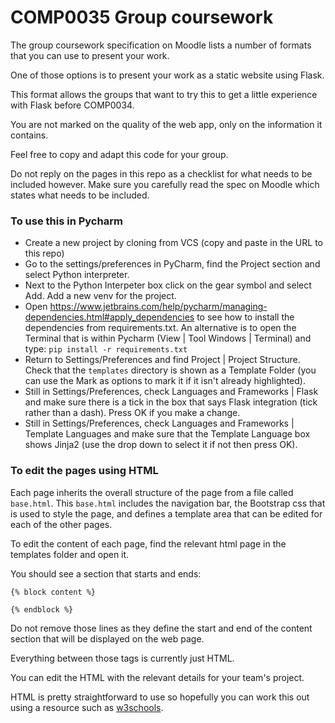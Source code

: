 # COMP0035 Group coursework

The group coursework specification on Moodle lists a number of formats that you can use to present your work.

One of those options is to present your work as a static website using Flask.

This format allows the groups that want to try this to get a little experience with Flask before COMP0034.

You are not marked on the quality of the web app, only on the information it contains.

Feel free to copy and adapt this code for your group.

Do not reply on the pages in this repo as a checklist for what needs to be included however. Make sure you carefully read the spec on Moodle which states what needs to be included.

### To use this in Pycharm
- Create a new project by cloning from VCS (copy and paste in the URL to this repo)
- Go to the settings/preferences in PyCharm, find the Project section and select Python interpreter. 
- Next to the Python Interpeter box click on the gear symbol and select Add. Add a new venv for the project.
- Open https://www.jetbrains.com/help/pycharm/managing-dependencies.html#apply_dependencies to see how to install the dependencies from requirements.txt. An alternative is to open the Terminal that is within Pycharm (View | Tool Windows | Terminal) and type: `pip install -r requirements.txt`
- Return to Settings/Preferences and find Project | Project Structure. Check that the `templates` directory is shown as a Template Folder (you can use the Mark as options to mark it if it isn't already highlighted).
- Still in Settings/Preferences, check Languages and Frameworks | Flask and make sure there is a tick in the box that says Flask integration (tick rather than a dash). Press OK if you make a change.
- Still in Settings/Preferences, check Languages and Frameworks | Template Languages and make sure that the Template Language box shows Jinja2 (use the drop down to select it if not then press OK).

### To edit the pages using HTML
Each page inherits the overall structure of the page from a file called `base.html`. This `base.html` includes the navigation bar, the Bootstrap css that is used to style the page, and defines a template area that can be edited for each of the other pages.

To edit the content of each page, find the relevant html page in the templates folder and open it.

You should see a section that starts and ends:

```jinja2
{% block content %}

{% endblock %}
```

Do not remove those lines as they define the start and end of the content section that will be displayed on the web page.

Everything between those tags is currently just HTML.

You can edit the HTML with the relevant details for your team's project.

HTML is pretty straightforward to use so hopefully you can work this out using a resource such as [w3schools](https://www.w3schools.com/html/).


